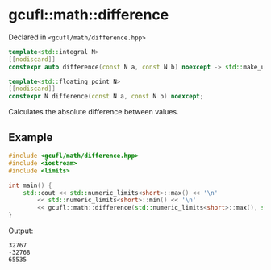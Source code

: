 # gcufl::math::difference
Declared in `<gcufl/math/difference.hpp>`
```cpp
template<std::integral N>
[[nodiscard]]
constexpr auto difference(const N a, const N b) noexcept -> std::make_unsigned_t<N>;

template<std::floating_point N>
[[nodiscard]]
constexpr N difference(const N a, const N b) noexcept;
```
Calculates the absolute difference between values.
## Example
```cpp
#include <gcufl/math/difference.hpp>
#include <iostream>
#include <limits>

int main() {
	std::cout << std::numeric_limits<short>::max() << '\n'
		<< std::numeric_limits<short>::min() << '\n'
		<< gcufl::math::difference(std::numeric_limits<short>::max(), std::numeric_limits<short>::min()) << '\n';
}
```
Output:
```
32767
-32768
65535
```
